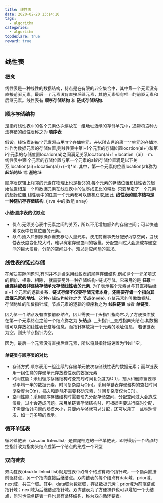 ```yaml
---
title: 线性表
date: 2020-02-20 13:14:10
tags:
  - algorithm
categories:
  - algorithm
topdeclare: true
reward: true
---
```

## 线性表

### 概念

线性表是一种线性的数据结构，特点是在有限的非空集合中，其中第一个元素没有直接前驱元素，最后一个元素没有直接后继元素，其他元素都有唯一的前驱元素和后继元素。线性表有 __顺序存储结构__ 和 __链式存储结构__.

### 顺序存储结构

是指将线性表中的各个元素依次存放在一组地址连续的存储单元中，通常将这种方法存储的线性表称之为 __顺序表__

假设，线性表的每个元素须占用m个存储单元，并以所占用的第一个单元的存储地址作为数据元素的存储位置,则线性表中第i+1个元素的存储位置location(ai+1)和第i个元素的存储位置location(ai)之间满足关系location(ai+1)=location（ai）+m. 线性表中第i个元素的存储位置与第一个元素的a1的存储位置满足以下关系,location(ai) =location(a1)+(i-1)\*m. 其中，第一个元素的位置location(a1)称为 __起始地址__ 或 __基地址__

顺序表逻辑上相邻的元素在物理上也是相邻的.每个元素的存储位置和线性表的起始位置相差一个和数据元素在线性表中的位序成正比的常数. 只要确定了一个元素的起始位置,线性表中的任意一个元素都可以随机获取,因此, __线性表的顺序结构是一种随机存存储结构__.  (java 中的 数组 array)

<!--more -->

#### 小结:顺序表的优缺点
- 优点:无须关心表中元素之间的关系，所以不用增加额外的存储空间；可以快速地取表中任意位置的元素。
- 缺点:插入和删除操作需要移动大量元素。使用前需事先分配好内存空间，当线性表长度变化较大时，难以确定存储空间的容量。分配空间过大会造成存储空间的巨大浪费，分配的空间过小，难以适应问题的需求。

### 线性表的链式存储

在解决实际问题时,有时并不适合采用线性表的顺序存储结构,例如两个一元多项式的相加、相乘、相除， 就需要另外一种存储结构- 链式存储。它采用的是 __任意一组连续或者非连续存储单元存储线性表的元素__. 为了表示每个元素ai 与其直接后继 ai+1 个元素的逻辑关系，__链式存储不仅要存储元素本身，还需要存储一个指向其后继元素的地址__。这种存储结构被称之为 __节点(node)__. 存储元素的叫做数据域，存储地址的叫做指针域。节点元素的逻辑的顺序称之为 __线性链表__ 或者 __单链表__.

因为第一个结点没有直接前驱结点，因此需要一个头指针指向它.为了方便操作放在第一个元素结点之前一个结点称之为 __头结点__. __头指针__变成指向头结点.其数据域可以存放如线性表长度等信息，而指针存放第一个元素的地址信息。 若该链表为空，则头节点指针为空。

因为，最后一个元素没有直接后继元素，所以将其指针域设置为“Null”空。

#### 单链表与顺序表的对比
- 存储方式:顺序表用一组连续的存储单元依次存储线性表的数据元素；而单链表用一组任意的存储单元存放线性表的数据元素.
- 时间性能：采用循序存储结构时查找的时间复杂度为O(1)，插入和删除需要移动平均一半的数据元素，时间复杂度为O(n)。采用单链表存储结构的查找时间复杂度为O(n)，插入和删除不需要移动元素，时间复杂度仅为O(1）。
- 空间性能：采用顺序存储结构时需要预先分配存储空间，分配空间过大会造成浪费，过小会造成问题。采用单链表存储结构时，可根据需要进行临时分配，不需要估计问题的规模大小，只要内存够就可以分配，还可以用于一些特殊情况，如一元多项的表示。

### 循环单链表

循环单链表（circular linkedlist）是首尾相连的一种单链表，即将最后一个结点的空指针改为指向头结点或第一个结点的形成一个环型

### 双向链表

双向链表(double linked list)就是链表中的每个结点有两个指针域，一个指向直接前驱结点，另一个指向直接后继结点。双向链表的每个结点有data域、prior域、next域，共三个域。其中，data域为数据域，存放数据元素；prior域为前驱结点指针域；next域为后继结点指针域。双向链表为了方便操作也可以增加一个头结点，同时也像单链表一样也具有循环结构，称为双向循环链表。
